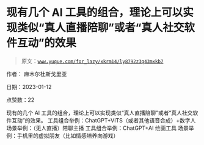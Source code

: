 # 现有几个 AI 工具的组合，理论上可以实现类似“真人直播陪聊”或者“真人社交软件互动”的效果

> 原文：[`www.yuque.com/for_lazy/xkrm14/ly8792z3q43mxkb7`](https://www.yuque.com/for_lazy/xkrm14/ly8792z3q43mxkb7)

作者： 麻木尔杜斯戈里亚 

日期：2023-01-12 

点赞数：22 

现有的几个 AI 工具的组合，理论上可以实现类似“真人直播陪聊”或者“真人社交软件互动”的效果。 工具组合举例：ChatGPT+VITS（或者其他语音合成）+数字人 场景举例：（无人直播）陪聊主播 工具组合举例：ChatGPT+AI 绘画工具 场景举例：手机里的虚拟朋友（比如情感培养向游戏） 

